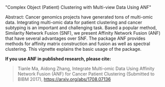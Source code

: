 "Complex Object (Patient) Clustering with Multi-view Data Using ANF"

Abstract: Cancer genomics projects have generated tons of multi-omic data. Integrating multi-omic data for patient clustering and cancer subtyping is an important and challenging task. Based a popular method, Similarity Network Fusion (SNF), we present Affinity Network Fusion (ANF) that have several advantages over SNF. The package ANF provides methods for affinity matrix construction and fusion as well as spectral clustering. This vignette explains the basic usage of the package.

  **If you use ANF in published research, please cite:**
  
  > Tianle Ma, Aidong Zhang,
  > Integrate Multi-omic Data Using Affinity Network Fusion (ANF) for Cancer Patient Clustering (Submitted to BIBM 2017), 
  > https://arxiv.org/abs/1708.07136
  

